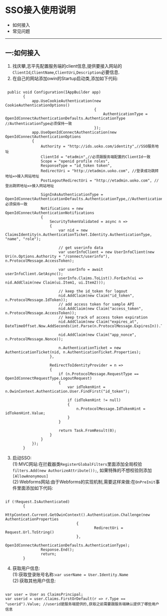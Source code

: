 # SSO接入使用说明
* 如何接入
* 常见问题
---
## 一:如何接入
1. 找庆攀,志平先配置服务端的client信息,提供要接入网站的`ClientId`,`ClientName`,`ClientUri`,`Description`必要信息.  
2. 在自己的网站添加owin的Startup启动类,添加如下代码:
<pre><code>
 public void Configuration(IAppBuilder app)
        {
            app.UseCookieAuthentication(new CookieAuthenticationOptions()
                                        {
                                            AuthenticationType = OpenIdConnectAuthenticationDefaults.AuthenticationType //AuthenticationType必须保持一致
                                        });
            app.UseOpenIdConnectAuthentication(new OpenIdConnectAuthenticationOptions
            {
                Authority = "http://ids.uoko.com/identity",//SSO服务地址
                ClientId = "etadmin",//必须跟服务端配置的ClientId一致
                Scope = "openid profile roles",
                ResponseType = "id_token token",
                RedirectUri = "http://etadmin.uoko.com", //登录成功跳转地址=>接入网站地址
                PostLogoutRedirectUri = "http://etadmin.uoko.com", //登出跳转地址=>接入网站地址
               
                SignInAsAuthenticationType = OpenIdConnectAuthenticationDefaults.AuthenticationType,//AuthenticationType必须保持一致
                Notifications = new OpenIdConnectAuthenticationNotifications
                {
                    SecurityTokenValidated = async n =>
                    {
                        var nid = new ClaimsIdentity(n.AuthenticationTicket.Identity.AuthenticationType, "name", "role");

                        // get userinfo data
                        var userInfoClient = new UserInfoClient(new Uri(n.Options.Authority + "/connect/userinfo"), n.ProtocolMessage.AccessToken);

                        var userInfo = await userInfoClient.GetAsync();
                        userInfo.Claims.ToList().ForEach(ui => nid.AddClaim(new Claim(ui.Item1, ui.Item2)));

                        // keep the id_token for logout
                        nid.AddClaim(new Claim("id_token", n.ProtocolMessage.IdToken));
                        // add access token for sample API
                        nid.AddClaim(new Claim("access_token", n.ProtocolMessage.AccessToken));
                        // keep track of access token expiration
                        nid.AddClaim(new Claim("expires_at", DateTimeOffset.Now.AddSeconds(int.Parse(n.ProtocolMessage.ExpiresIn)).ToString()));

                        nid.AddClaim(new Claim("app_nonce", n.ProtocolMessage.Nonce));

                        n.AuthenticationTicket = new AuthenticationTicket(nid, n.AuthenticationTicket.Properties);
                    },

                    RedirectToIdentityProvider = n =>
                    {
                        if (n.ProtocolMessage.RequestType == OpenIdConnectRequestType.LogoutRequest)
                        {
                            var idTokenHint = n.OwinContext.Authentication.User.FindFirst("id_token");

                            if (idTokenHint != null)
                            {
                                n.ProtocolMessage.IdTokenHint = idTokenHint.Value;
                            }
                        }

                        return Task.FromResult(0);
                    }
                }
            });
        }
</code></pre>

3. 启动SSO:  
(1):MVC网站:在拦截器类`RegisterGlobalFilters`里面添加全局校验`filters.Add(new AuthorizeAttribute());`, 如果特殊的不想校验则添加`[AllowAnonymous]`  
(2):Webforms网站:由于Webforms的实现机制,需要这样来做:在`OnPreInit`事件里面添加如下代码:  
<pre><code>
if (!Request.IsAuthenticated)
        {
                HttpContext.Current.GetOwinContext().Authentication.Challenge(new AuthenticationProperties
                                {
                                        RedirectUri = Request.Url.ToString()
                                },
                                OpenIdConnectAuthenticationDefaults.AuthenticationType);
                Response.End();
                return;
        }
</code></pre>

4. 获取用户信息:  
(1):获取登录账号名称:`var userName = User.Identity.Name`      
(2):获取其他用户信息:
<pre><code>
var user = User as ClaimsPrincipal;
var userid = user.Claims.FirstOrDefault(r => r.Type == "userid").Value; //userid是服务端提供的,获取之前需要跟服务端确认提供了哪些用户信息
<code></pre>
